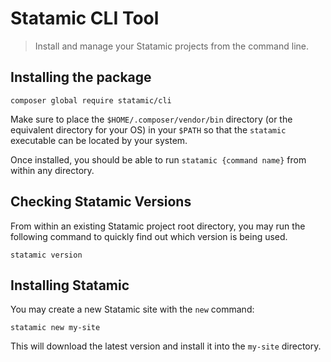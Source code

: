 # Statamic CLI Tool

> Install and manage your Statamic projects from the command line.

## Installing the package

```
composer global require statamic/cli
```

Make sure to place the `$HOME/.composer/vendor/bin` directory (or the equivalent directory for your OS) in your `$PATH` so that the `statamic` executable can be located by your system.

Once installed, you should be able to run `statamic {command name}` from within any directory.



## Checking Statamic Versions

From within an existing Statamic project root directory, you may run the following command to quickly find out which version is being used.

```
statamic version
```



## Installing Statamic

You may create a new Statamic site with the `new` command:

```
statamic new my-site
```

This will download the latest version and install it into the `my-site` directory.
